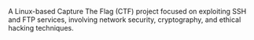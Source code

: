 A Linux-based Capture The Flag (CTF) project focused on exploiting SSH and FTP services, involving network security, cryptography, and ethical hacking techniques.
